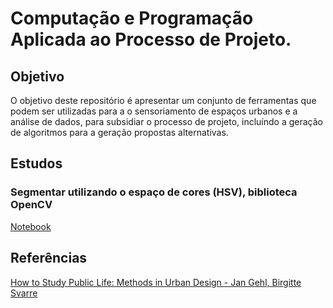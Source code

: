 # Computação e Programação Aplicada ao Processo de Projeto.

## Objetivo

O objetivo deste repositório é apresentar um conjunto de ferramentas que podem ser utilizadas para a o sensoriamento de espaços urbanos e a análise de dados, para subsidiar o processo de projeto, incluíndo a geração de algoritmos para a geração propostas alternativas.

## Estudos

### Segmentar utilizando o espaço de cores (HSV), biblioteca OpenCV

[Notebook](1_estudo_segmentar_cores/seg.ipynb)

## Referências

[How to Study Public Life: Methods in Urban Design - Jan Gehl, Birgitte Svarre](0_referencias/How%20to%20Study%20Public%20Life%20-%20Jan%20Gehl.md)